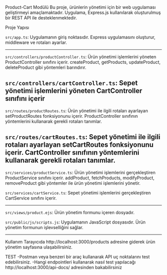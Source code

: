 Product-Cart Modülü
Bu proje, ürünlerin yönetimi için bir web uygulaması geliştirmeyi amaçlamaktadır. Uygulama, Express.js kullanılarak oluşturulmuş bir REST API ile desteklenmektedir.

Proje Yapısı

`src/app.ts`: 
Uygulamanın giriş noktasıdır. Express uygulamasını oluşturur, middleware ve rotaları ayarlar.

----
`src/controllers/productController.ts`: 
Ürün yönetimi işlemlerini yöneten ProductController sınıfını içerir. createProduct, getProducts, updateProduct, deleteProduct gibi yöntemleri barındırır.

`src/controllers/cartController.ts`: 
Sepet yönetimi işlemlerini yöneten CartController sınıfını içerir
-----

`src/routes/productRoutes.ts`: 
Ürün yönetimi ile ilgili rotaları ayarlayan setProductRoutes fonksiyonunu içerir. ProductController sınıfının yöntemlerini kullanarak gerekli rotaları tanımlar.

`src/routes/cartRoutes.ts`: 
Sepet yönetimi ile ilgili rotaları ayarlayan setCartRoutes fonksiyonunu içerir. CartController sınıfının yöntemlerini kullanarak gerekli rotaları tanımlar.
-------

`src/services/productService.ts`: 
Ürün yönetimi işlemlerini gerçekleştiren ProductService sınıfını içerir. addProduct, fetchProducts, modifyProduct, removeProduct gibi yöntemler ile ürün yönetimi işlemlerini yönetir.

`src/services/cartService.ts`: 
Sepet yönetimi işlemlerini gerçekleştiren CartService sınıfını içerir. 

--------
`src/views/product.ejs`: 
Ürün yönetim formunu içeren dosyadır.


`src/public/js/scripts.js`: 
Uygulamanın JavaScript dosyasıdır. Ürün yönetim formunun işlevselliğini sağlar.

------------------

Kullanım
Tarayıcıda http://localhost:3000/products adresine giderek ürün yönetim sayfasına ulaşabilirsiniz.

TEST
-Postman veya benzeri bir araç kullanarak API uç noktalarını test edebilirsiniz.
-Hangi endpointleri kullanarak nasıl test yapılacağı http://localhost:3000/api-docs/   adresinden bakabilirsiniz
